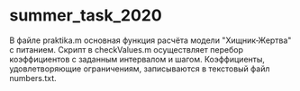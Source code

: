 # summer_task_2020
В файле praktika.m основная функция расчёта модели "Хищник-Жертва" с питанием. Скрипт в checkValues.m осуществляет перебор коэффициентов с заданным интервалом и шагом. Коэффициенты, удовлетворяющие ограничениям, записываются в текстовый файл numbers.txt.